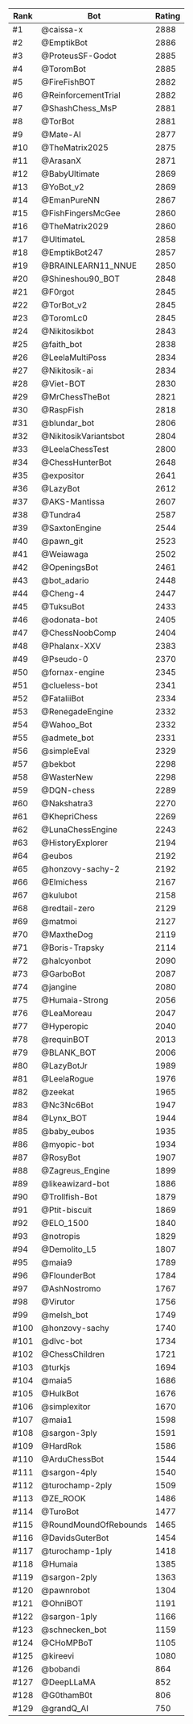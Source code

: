 Rank|Bot|Rating
---|---|---
#1|@caissa-x|2888
#2|@EmptikBot|2886
#3|@ProteusSF-Godot|2885
#4|@ToromBot|2885
#5|@FireFishBOT|2882
#6|@ReinforcementTrial|2882
#7|@ShashChess_MsP|2881
#8|@TorBot|2881
#9|@Mate-AI|2877
#10|@TheMatrix2025|2875
#11|@ArasanX|2871
#12|@BabyUltimate|2869
#13|@YoBot_v2|2869
#14|@EmanPureNN|2867
#15|@FishFingersMcGee|2860
#16|@TheMatrix2029|2860
#17|@UltimateL|2858
#18|@EmptikBot247|2857
#19|@BRAINLEARN11_NNUE|2850
#20|@Shineshou90_BOT|2848
#21|@F0rgot|2845
#22|@TorBot_v2|2845
#23|@ToromLc0|2845
#24|@Nikitosikbot|2843
#25|@faith_bot|2838
#26|@LeelaMultiPoss|2834
#27|@Nikitosik-ai|2834
#28|@Viet-BOT|2830
#29|@MrChessTheBot|2821
#30|@RaspFish|2818
#31|@blundar_bot|2806
#32|@NikitosikVariantsbot|2804
#33|@LeelaChessTest|2800
#34|@ChessHunterBot|2648
#35|@expositor|2641
#36|@LazyBot|2612
#37|@AKS-Mantissa|2607
#38|@Tundra4|2587
#39|@SaxtonEngine|2544
#40|@pawn_git|2523
#41|@Weiawaga|2502
#42|@OpeningsBot|2461
#43|@bot_adario|2448
#44|@Cheng-4|2447
#45|@TuksuBot|2433
#46|@odonata-bot|2405
#47|@ChessNoobComp|2404
#48|@Phalanx-XXV|2383
#49|@Pseudo-0|2370
#50|@fornax-engine|2345
#51|@clueless-bot|2341
#52|@FataliiBot|2334
#53|@RenegadeEngine|2332
#54|@Wahoo_Bot|2332
#55|@admete_bot|2331
#56|@simpleEval|2329
#57|@bekbot|2298
#58|@WasterNew|2298
#59|@DQN-chess|2289
#60|@Nakshatra3|2270
#61|@KhepriChess|2269
#62|@LunaChessEngine|2243
#63|@HistoryExplorer|2194
#64|@eubos|2192
#65|@honzovy-sachy-2|2192
#66|@Elmichess|2167
#67|@kulubot|2158
#68|@redtail-zero|2129
#69|@matmoi|2127
#70|@MaxtheDog|2119
#71|@Boris-Trapsky|2114
#72|@halcyonbot|2090
#73|@GarboBot|2087
#74|@jangine|2080
#75|@Humaia-Strong|2056
#76|@LeaMoreau|2047
#77|@Hyperopic|2040
#78|@requinBOT|2013
#79|@BLANK_BOT|2006
#80|@LazyBotJr|1989
#81|@LeelaRogue|1976
#82|@zeekat|1965
#83|@Nc3Nc6Bot|1947
#84|@Lynx_BOT|1944
#85|@baby_eubos|1935
#86|@myopic-bot|1934
#87|@RosyBot|1907
#88|@Zagreus_Engine|1899
#89|@likeawizard-bot|1886
#90|@Trollfish-Bot|1879
#91|@Ptit-biscuit|1869
#92|@ELO_1500|1840
#93|@notropis|1829
#94|@Demolito_L5|1807
#95|@maia9|1789
#96|@FlounderBot|1784
#97|@AshNostromo|1767
#98|@Virutor|1756
#99|@melsh_bot|1749
#100|@honzovy-sachy|1740
#101|@dlvc-bot|1734
#102|@ChessChildren|1721
#103|@turkjs|1694
#104|@maia5|1686
#105|@HulkBot|1676
#106|@simplexitor|1670
#107|@maia1|1598
#108|@sargon-3ply|1591
#109|@HardRok|1586
#110|@ArduChessBot|1544
#111|@sargon-4ply|1540
#112|@turochamp-2ply|1509
#113|@ZE_ROOK|1486
#114|@TuroBot|1477
#115|@RoundMoundOfRebounds|1465
#116|@DavidsGuterBot|1454
#117|@turochamp-1ply|1418
#118|@Humaia|1385
#119|@sargon-2ply|1363
#120|@pawnrobot|1304
#121|@OhniBOT|1191
#122|@sargon-1ply|1166
#123|@schnecken_bot|1159
#124|@CHoMPBoT|1105
#125|@kireevi|1080
#126|@bobandi|864
#127|@DeepLLaMA|852
#128|@G0thamB0t|806
#129|@grandQ_AI|750
